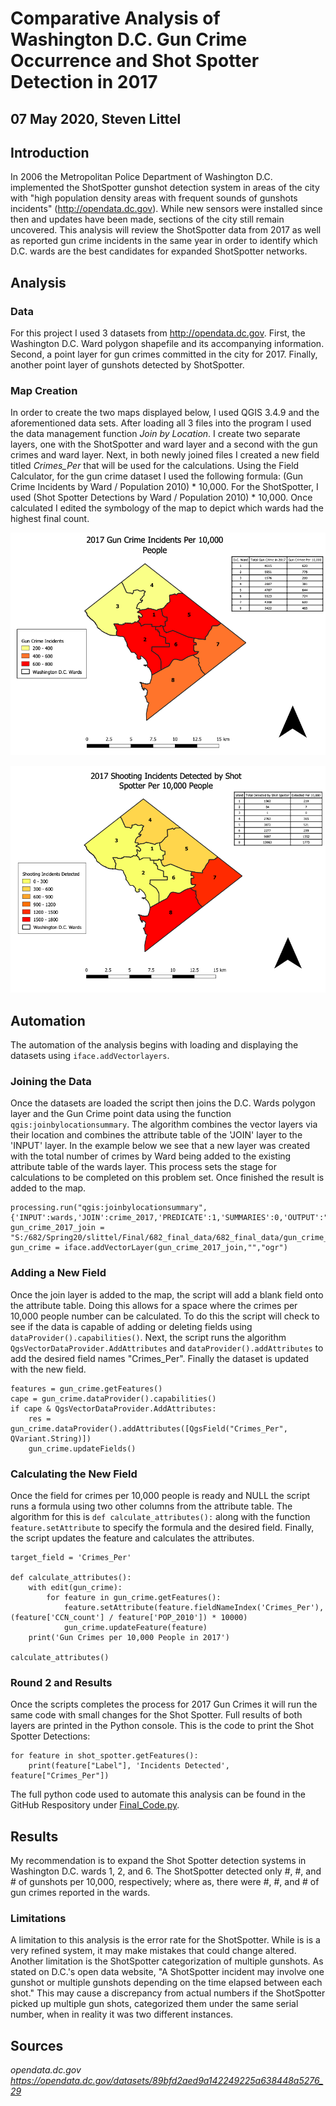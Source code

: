 # Comparative Analysis of Washington D.C. Gun Crime Occurrence and Shot Spotter Detection in 2017
## 07 May 2020, Steven Littel

## Introduction
  In 2006 the Metropolitan Police Department of Washington D.C. implemented the ShotSpotter gunshot detection system in areas of the city with "high population density areas with frequent sounds of gunshots incidents" (http://opendata.dc.gov). While new sensors were installed since then and updates have been made, sections of the city still remain uncovered. This analysis will review the ShotSpotter data from 2017 as well as reported gun crime incidents in the same year in order to identify which D.C. wards are the best candidates for expanded ShotSpotter networks.
  
## Analysis
  ### Data
  For this project I used 3 datasets from http://opendata.dc.gov. First, the Washington D.C. Ward polygon shapefile and its accompanying information. Second, a point layer for gun crimes committed in the city for 2017. Finally, another point layer of gunshots detected by ShotSpotter.
  
  ### Map Creation
  In order to create the two maps displayed below, I used QGIS 3.4.9 and the aforementioned data sets. After loading all 3 files into the program I used the data management function *Join by Location*. I create two separate layers, one with the ShotSpotter and ward layer and a second with the gun crimes and ward layer. Next, in both newly joined files I created a new field titled *Crimes_Per* that will be used for the calculations. Using the Field Calculator, for the gun crime dataset I used the following formula: (Gun Crime Incidents by Ward / Population 2010) * 10,000. For the ShotSpotter, I used (Shot Spotter Detections by Ward / Population 2010) * 10,000. Once calculated I edited the symbology of the map to depict which wards had the highest final count.
  
  ![alt text](https://github.com/SteveL5/682_Final/blob/master/Gun%20Crime%20Image.png)
  
  ![alt text](https://github.com/SteveL5/682_Final/blob/master/Shot%20Spotter%20Image.png)
  
  
  
  
## Automation
The automation of the analysis begins with loading and displaying the datasets using ```iface.addVectorlayers```.

### Joining the Data
Once the datasets are loaded the script then joins the D.C. Wards polygon layer and the Gun Crime point data using the function ```qgis:joinbylocationsummary```. The algorithm combines the vector layers via their location and combines the attribute table of the 'JOIN' layer to the 'INPUT' layer. In the example below we see that a new layer was created with the total number of crimes by Ward being added to the existing attribute table of the wards layer. This process sets the stage for calculations to be completed on this problem set. Once finished the result is added to the map.
```
processing.run("qgis:joinbylocationsummary",       
{'INPUT':wards,'JOIN':crime_2017,'PREDICATE':1,'SUMMARIES':0,'OUTPUT':"S:/682/Spring20/slittel/Final/682_final_data/682_final_data/gun_crime_join.shp"})
gun_crime_2017_join = "S:/682/Spring20/slittel/Final/682_final_data/682_final_data/gun_crime_join.shp"
gun_crime = iface.addVectorLayer(gun_crime_2017_join,"","ogr")
```
### Adding a New Field
Once the join layer is added to the map, the script will add a blank field onto the attribute table. Doing this allows for a space where the crimes per 10,000 people number can be calculated. To do this the script will check to see if the data is capable of adding or deleting fields using ```dataProvider().capabilities()```. Next, the script runs the algorithm ```QgsVectorDataProvider.AddAttributes``` and ```dataProvider().addAttributes``` to add the desired field names "Crimes_Per". Finally the dataset is updated with the new field.
```
features = gun_crime.getFeatures()
cape = gun_crime.dataProvider().capabilities()
if cape & QgsVectorDataProvider.AddAttributes:
    res = gun_crime.dataProvider().addAttributes([QgsField("Crimes_Per", QVariant.String)])
    gun_crime.updateFields()
```
### Calculating the New Field
Once the field for crimes per 10,000 people is ready and NULL the script runs a formula using two other columns from the attribute table. The algorithm for this is ```def calculate_attributes():``` along with the function ```feature.setAttribute``` to specify the formula and the desired field. Finally, the script updates the feature and calculates the attributes.
```
target_field = 'Crimes_Per'

def calculate_attributes():
    with edit(gun_crime):
        for feature in gun_crime.getFeatures():
            feature.setAttribute(feature.fieldNameIndex('Crimes_Per'), (feature['CCN_count'] / feature['POP_2010']) * 10000)
            gun_crime.updateFeature(feature)
    print('Gun Crimes per 10,000 People in 2017')

calculate_attributes()
```
### Round 2 and Results
Once the scripts completes the process for 2017 Gun Crimes it will run the same code with small changes for the Shot Spotter. Full results of both layers are printed in the Python console. This is the code to print the Shot Spotter Detections:
```
for feature in shot_spotter.getFeatures():
    print(feature["Label"], 'Incidents Detected', feature["Crimes_Per"])
```

The full python code used to automate this analysis can be found in the GitHub Respository under [Final_Code.py](https://github.com/SteveL5/682_Final/blob/master/Final_Code.py).

## Results

My recommendation is to expand the Shot Spotter detection systems in Washington D.C. wards 1, 2, and 6. The ShotSpotter detected only #, #, and # of gunshots per 10,000, respectively; where as, there were #, #, and # of gun crimes reported in the wards. 

### Limitations
A limitation to this analysis is the error rate for the ShotSpotter. While is is a very refined system, it may make mistakes that could change altered. Another limitation is the ShotSpotter categorization of multiple gunshots. As stated on D.C.'s open data website, "A ShotSpotter incident may involve one gunshot or multiple gunshots depending on the time elapsed between each shot." This may cause a discrepancy from actual numbers if the ShotSpotter picked up multiple gun shots, categorized them under the same serial number, when in reality it was two different instances.

## Sources
*opendata.dc.gov*
*https://opendata.dc.gov/datasets/89bfd2aed9a142249225a638448a5276_29*



